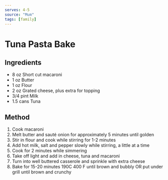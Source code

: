 ```yaml
---
serves: 4-5
source: "Mum"
tags: [family]
---
```


# Tuna Pasta Bake

## Ingredients

- 8 oz Short cut macaroni
- 1 oz Butter
- 1 oz Flour
- 2 oz Grated cheese, plus extra for topping
- 3/4 pint Milk
- 1.5 cans Tuna

## Method

1. Cook macaroni
2. Melt butter and sauté onion for approximately 5 minutes until golden
3. Stir in flour and cook while stirring for 1-2 minutes
4. Add hot milk, salt and pepper slowly while stirring, a little at a time
5. Cook for 2 minutes while simmering
6. Take off light and add in cheese, tuna and macaroni
7. Turn into well buttered casserole and sprinkle with extra cheese
8. Bake for 15-20 minutes 190C 400 F until brown and bubbly OR put under grill until brown and crunchy
